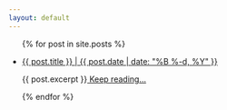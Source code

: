```yaml
---
layout: default
---
```


<ul class="listing">
{% for post in site.posts %}
  <li class="listing-item">
   <p><a href="{{ site.baseurl }}{{ post.url }}">{{ post.title }} | {{ post.date | date: "%B %-d, %Y" }}</a></p>
    <div>
        {{ post.excerpt }}<a class="exerpt" href="{{ site.baseurl }}{{ post.url }}"> Keep reading...</a>
    </div>
  </li>

{% endfor %}
</ul>

